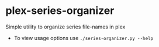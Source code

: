 # plex-series-organizer
Simple utility to organize series file-names in plex

+ To view usage options use `./series-organizer.py --help`
